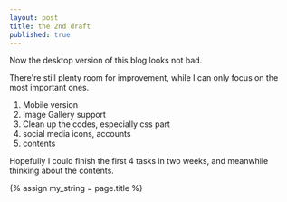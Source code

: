 ```yaml
---
layout: post
title: the 2nd draft
published: true
---
```


Now the desktop version of this blog looks not bad.

There're still plenty room for improvement, while I can only focus on the most important ones.

1. Mobile version
2. Image Gallery support
3. Clean up the codes, especially css part
4. social media icons, accounts
5. contents

Hopefully I could finish the first 4 tasks in two weeks,
and meanwhile thinking about the contents.

{% assign my_string = page.title %}
